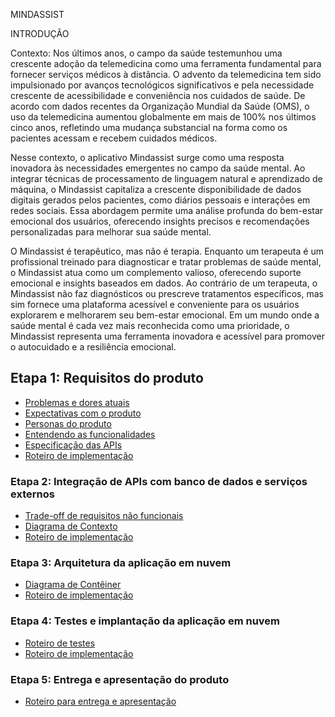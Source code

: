 MINDASSIST

INTRODUÇÃO

Contexto:
Nos últimos anos, o campo da saúde testemunhou uma crescente adoção da telemedicina como uma ferramenta fundamental para fornecer serviços médicos à distância. O advento da telemedicina tem sido impulsionado por avanços tecnológicos significativos e pela necessidade crescente de acessibilidade e conveniência nos cuidados de saúde. De acordo com dados recentes da Organização Mundial da Saúde (OMS), o uso da telemedicina aumentou globalmente em mais de 100% nos últimos cinco anos, refletindo uma mudança substancial na forma como os pacientes acessam e recebem cuidados médicos.

Nesse contexto, o aplicativo Mindassist surge como uma resposta inovadora às necessidades emergentes no campo da saúde mental. Ao integrar técnicas de processamento de linguagem natural e aprendizado de máquina, o Mindassist capitaliza a crescente disponibilidade de dados digitais gerados pelos pacientes, como diários pessoais e interações em redes sociais. Essa abordagem permite uma análise profunda do bem-estar emocional dos usuários, oferecendo insights precisos e recomendações personalizadas para melhorar sua saúde mental.

O Mindassist é terapêutico, mas não é terapia. Enquanto um terapeuta é um profissional treinado para diagnosticar e tratar problemas de saúde mental, o Mindassist atua como um complemento valioso, oferecendo suporte emocional e insights baseados em dados. Ao contrário de um terapeuta, o Mindassist não faz diagnósticos ou prescreve tratamentos específicos, mas sim fornece uma plataforma acessível e conveniente para os usuários explorarem e melhorarem seu bem-estar emocional. Em um mundo onde a saúde mental é cada vez mais reconhecida como uma prioridade, o Mindassist representa uma ferramenta inovadora e acessível para promover o autocuidado e a resiliência emocional.


## Etapa 1: Requisitos do produto

* [Problemas e dores atuais](docs/problemas.md)
* [Expectativas com o produto](docs/expectativas.md)
* [Personas do produto](docs/personas.md)
* [Entendendo as funcionalidades](docs/funcionalidades.md)
* [Especificação das APIs](docs/apis.md)
* [Roteiro de implementação](docs/roteiro-de-implementacao.md)

### Etapa 2: Integração de APIs com banco de dados e serviços externos

* [Trade-off de requisitos não funcionais](docs/tradeoffs.md)
* [Diagrama de Contexto](docs/diagrama-de-contexto.md)
* [Roteiro de implementação](docs/roteiro-de-implementacao.md)

### Etapa 3: Arquitetura da aplicação em nuvem

* [Diagrama de Contêiner](docs/diagrama-de-conteiner.md)
* [Roteiro de implementação](docs/roteiro-de-implementacao.md)

### Etapa 4: Testes e implantação da aplicação em nuvem

* [Roteiro de testes](docs/roteiro-de-teste-e-deploy.md)
* [Roteiro de implementação](docs/roteiro-de-implementacao.md)

### Etapa 5: Entrega e apresentação do produto

* [Roteiro para entrega e apresentação](docs/roteiro-de-entrega-e-apresentacao.md)
